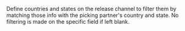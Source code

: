 Define countries and states on the release channel to filter them by matching those info with the picking partner's country and state.
No filtering is made on the specific field if left blank.
